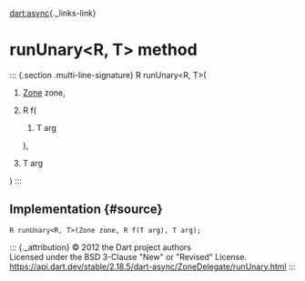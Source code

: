 [dart:async](../../dart-async/dart-async-library){._links-link}

runUnary\<R, T\> method
=======================

::: {.section .multi-line-signature}
R runUnary\<R, T\>(

1.  [Zone](../zone-class) zone,
2.  R f(
    1.  T arg

    ),
3.  T arg

)
:::

Implementation {#source}
--------------

``` {.language-dart data-language="dart"}
R runUnary<R, T>(Zone zone, R f(T arg), T arg);
```

::: {._attribution}
© 2012 the Dart project authors\
Licensed under the BSD 3-Clause \"New\" or \"Revised\" License.\
<https://api.dart.dev/stable/2.18.5/dart-async/ZoneDelegate/runUnary.html>
:::

